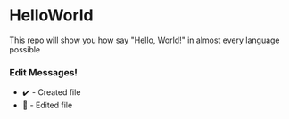 # HelloWorld
This repo will show you how say "Hello, World!" in almost every language possible

### Edit Messages!

* ✔️ - Created file 
* 📝 - Edited file

